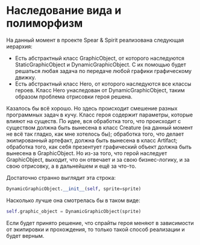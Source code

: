 # Наследование вида и полиморфизм

На данный момент в проекте Spear & Spirit реализована следующая иерархия:
- Есть абстрактный класс GraphicObject, от которого наследуются StaticGraphicObject и DynamicGraphicObject. С их помощью будет решаться любая задача по передаче любой графики графическому движку.
- Есть абстрактный класс Hero, от которого наследуются все классы героев. Класс Hero унаследован от DynamicGraphicObject, таким образом проблема отрисовки героя решена.

Казалось бы всё хорошо. Но здесь происходит смешение разных программных задач в кучу. Класс героя содержит параметры, которые влияют на существ. По идее, вся обработка того, что происходит с существом должна быть вынесена в класс Creature (на данный момент не всё так гладко, как мне хотелось бы); обработка того, что делает экипированный артефакт, должна быть вынесена в класс Artifact; обработка того, как себя презентует графический объект должна быть вынесена в GraphicObject. Но из-за того, что герой наследует GraphicObject, выходит, что он отвечает и за свою бизнес-логику, и за свою отрисовку, а в дальнейшем и ещё за что-то.

Достаточно странно выглядит эта строка:
```Python
DynamicGraphicObject.__init__(self, sprite=sprite)
```
Насколько лучше она смотрелась бы в таком виде:
```Python
self.graphic_object = DynamicGraphicObject(sprite)
```

Если будет принято решение, что спрайты героя меняют в зависимости от экипировки и прохождения, то только такой способ реализации и будет верным.